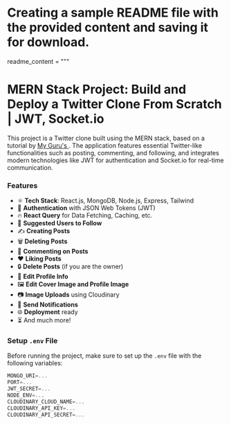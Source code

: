 # Creating a sample README file with the provided content and saving it for download.

readme_content = """
# MERN Stack Project: Build and Deploy a Twitter Clone From Scratch | JWT, Socket.io


This project is a Twitter clone built using the MERN stack, based on a tutorial by [My Guru's ](https://youtu.be/4GUVz2psWUg). The application features essential Twitter-like functionalities such as posting, commenting, and following, and integrates modern technologies like JWT for authentication and Socket.io for real-time communication.

### Features

- ⚛️ **Tech Stack**: React.js, MongoDB, Node.js, Express, Tailwind
- 🔐 **Authentication** with JSON Web Tokens (JWT)
- 🔥 **React Query** for Data Fetching, Caching, etc.
- 👥 **Suggested Users to Follow**
- ✍️ **Creating Posts**
- 🗑️ **Deleting Posts**
- 💬 **Commenting on Posts**
- ❤️ **Liking Posts**
- 🔒 **Delete Posts** (if you are the owner)
- 📝 **Edit Profile Info**
- 🖼️ **Edit Cover Image and Profile Image**
- 📷 **Image Uploads** using Cloudinary
- 🔔 **Send Notifications**
- 🌐 **Deployment** ready
- ⏳ And much more!

### Setup `.env` File

Before running the project, make sure to set up the `.env` file with the following variables:

```js
MONGO_URI=...
PORT=...
JWT_SECRET=...
NODE_ENV=...
CLOUDINARY_CLOUD_NAME=...
CLOUDINARY_API_KEY=...
CLOUDINARY_API_SECRET=...
